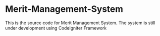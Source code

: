 # Merit-Management-System
This is the source code for Merit Management System. The system is still under development using CodeIgniter Framework
